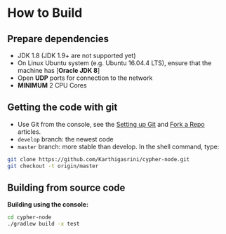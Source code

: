 # How to Build

## Prepare dependencies

* JDK 1.8 (JDK 1.9+ are not supported yet)
* On Linux Ubuntu system (e.g. Ubuntu 16.04.4 LTS), ensure that the machine has [__Oracle JDK 8__]
* Open **UDP** ports for connection to the network
* **MINIMUM** 2 CPU Cores

## Getting the code with git

* Use Git from the console, see the [Setting up Git](https://help.github.com/articles/set-up-git/) and [Fork a Repo](https://help.github.com/articles/fork-a-repo/) articles.
* `develop` branch: the newest code 
* `master` branch: more stable than develop.
In the shell command, type:
```bash
git clone https://github.com/Karthigasrini/cypher-node.git
git checkout -t origin/master
```

## Building from source code

**Building using the console:**

```bash
cd cypher-node
./gradlew build -x test
```
